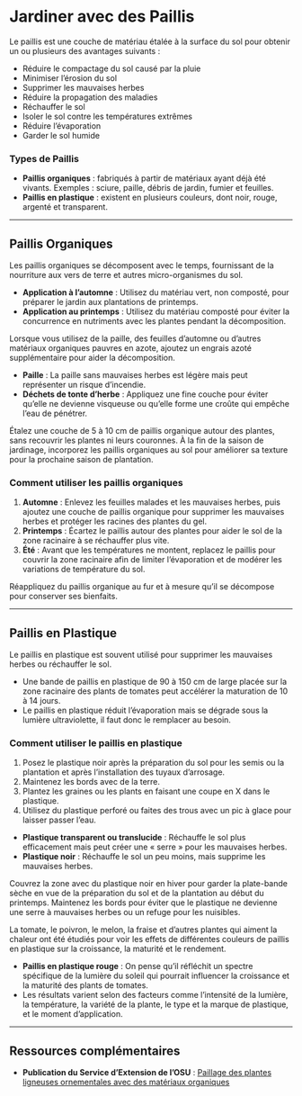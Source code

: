 # Jardiner avec des Paillis

Le paillis est une couche de matériau étalée à la surface du sol pour obtenir un ou plusieurs des avantages suivants :

- Réduire le compactage du sol causé par la pluie
- Minimiser l’érosion du sol
- Supprimer les mauvaises herbes
- Réduire la propagation des maladies
- Réchauffer le sol
- Isoler le sol contre les températures extrêmes
- Réduire l’évaporation
- Garder le sol humide

### Types de Paillis

- **Paillis organiques** : fabriqués à partir de matériaux ayant déjà été vivants. Exemples : sciure, paille, débris de jardin, fumier et feuilles.
- **Paillis en plastique** : existent en plusieurs couleurs, dont noir, rouge, argenté et transparent.

---

## Paillis Organiques

Les paillis organiques se décomposent avec le temps, fournissant de la nourriture aux vers de terre et autres micro-organismes du sol.

- **Application à l’automne** : Utilisez du matériau vert, non composté, pour préparer le jardin aux plantations de printemps.
- **Application au printemps** : Utilisez du matériau composté pour éviter la concurrence en nutriments avec les plantes pendant la décomposition.

Lorsque vous utilisez de la paille, des feuilles d’automne ou d’autres matériaux organiques pauvres en azote, ajoutez un engrais azoté supplémentaire pour aider la décomposition.

- **Paille** : La paille sans mauvaises herbes est légère mais peut représenter un risque d’incendie.
- **Déchets de tonte d’herbe** : Appliquez une fine couche pour éviter qu’elle ne devienne visqueuse ou qu’elle forme une croûte qui empêche l’eau de pénétrer.

Étalez une couche de 5 à 10 cm de paillis organique autour des plantes, sans recouvrir les plantes ni leurs couronnes. À la fin de la saison de jardinage, incorporez les paillis organiques au sol pour améliorer sa texture pour la prochaine saison de plantation.

### Comment utiliser les paillis organiques

1. **Automne** : Enlevez les feuilles malades et les mauvaises herbes, puis ajoutez une couche de paillis organique pour supprimer les mauvaises herbes et protéger les racines des plantes du gel.
2. **Printemps** : Écartez le paillis autour des plantes pour aider le sol de la zone racinaire à se réchauffer plus vite.
3. **Été** : Avant que les températures ne montent, replacez le paillis pour couvrir la zone racinaire afin de limiter l’évaporation et de modérer les variations de température du sol.

Réappliquez du paillis organique au fur et à mesure qu’il se décompose pour conserver ses bienfaits.

---

## Paillis en Plastique

Le paillis en plastique est souvent utilisé pour supprimer les mauvaises herbes ou réchauffer le sol.

- Une bande de paillis en plastique de 90 à 150 cm de large placée sur la zone racinaire des plants de tomates peut accélérer la maturation de 10 à 14 jours.
- Le paillis en plastique réduit l’évaporation mais se dégrade sous la lumière ultraviolette, il faut donc le remplacer au besoin.

### Comment utiliser le paillis en plastique


1. Posez le plastique noir après la préparation du sol pour les semis ou la plantation et après l’installation des tuyaux d’arrosage.
2. Maintenez les bords avec de la terre.
3. Plantez les graines ou les plants en faisant une coupe en X dans le plastique.
4. Utilisez du plastique perforé ou faites des trous avec un pic à glace pour laisser passer l’eau.


- **Plastique transparent ou translucide** : Réchauffe le sol plus efficacement mais peut créer une « serre » pour les mauvaises herbes.
- **Plastique noir** : Réchauffe le sol un peu moins, mais supprime les mauvaises herbes.


Couvrez la zone avec du plastique noir en hiver pour garder la plate-bande sèche en vue de la préparation du sol et de la plantation au début du printemps. Maintenez les bords pour éviter que le plastique ne devienne une serre à mauvaises herbes ou un refuge pour les nuisibles.


La tomate, le poivron, le melon, la fraise et d’autres plantes qui aiment la chaleur ont été étudiés pour voir les effets de différentes couleurs de paillis en plastique sur la croissance, la maturité et le rendement.

- **Paillis en plastique rouge** : On pense qu’il réfléchit un spectre spécifique de la lumière du soleil qui pourrait influencer la croissance et la maturité des plants de tomates.
- Les résultats varient selon des facteurs comme l’intensité de la lumière, la température, la variété de la plante, le type et la marque de plastique, et le moment d’application.

---

## Ressources complémentaires

- **Publication du Service d’Extension de l’OSU** : [Paillage des plantes ligneuses ornementales avec des matériaux organiques](https://catalog.extension.oregonstate.edu/ec1629)
